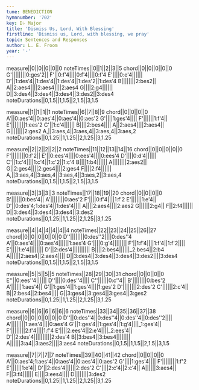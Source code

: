 ```yaml
---
tune: BENEDICTION
hymnnumber: '702'
key: D♭ Major
title: 'Dismiss Us, Lord, With Blessing'
firstline: 'Dismiss us, Lord, with blessing, we pray'
topic: Sentences and Responses
author: L. E. Froom
year: '-'
---
```

measure||0||0||0||0||0
noteTimes||0||1||2||3||5
chord||0||0||0||0||0
G'||||||||0:ges'2||
F'||0:f'4||||0:f'4||||0:f'4
E'||||0:e'4||||||
D'||1:des'4||1:des'4||1:des'4||1:des'2||1:des'4
B||||||||2:bes2||
A||2:aes4||||2:aes4||||2:aes4
G||||2:g4||||||
D||3:des4||3:des4||3:des4||3:des2||3:des4
noteDurations||0,1.5||1,1.5||2,1.5||3,1.5

measure||1||1||1||1
noteTimes||6||7||8||9
chord||0||0||0||0
A'||0:aes'4||0:aes'4||0:aes'4||0:aes'2
G'||||1:ges'4||||
F'||||||1:f'4||
E'||||||||1:ees'2
C'||1:c'4||||||
B||||2:bes4||||
A||2:aes4||||2:aes4||
G||||||||2:ges2
A,||3:aes,4||3:aes,4||3:aes,4||3:aes,2
noteDurations||0,1.25||1,1.25||2,1.25||3,1.25

measure||2||2||2||2||2
noteTimes||11||12||13||14||16
chord||0||0||0||0||0
F'||||||||0:f'2||
E'||0:ees'4||||0:ees'4||||0:ees'4
D'||||0:d'4||||||
C'||1:c'4||||1:c'4||1:c'2||1:c'4
B||||1:b4||||||
A||||||||2:aes2||
G||2:ges4||||2:ges4||||2:ges4
F||||2:f4||||||
A,||3:aes,4||3:aes,4||3:aes,4||3:aes,2||3:aes,4
noteDurations||0,1.5||1,1.5||2,1.5||3,1.5

measure||3||3||3||3
noteTimes||17||18||19||20
chord||0||0||0||0
B'||||||0:bes'4||
A'||||||||0:aes'2
F'||||0:f'4||||1:f'2
E'||||||1:e'4||
D'||0:des'4;1:des'4||1:des'4||||
A||||2:aes4||||2:aes2
G||||||2:g4||
F||2:f4||||||
D||3:des4||3:des4||3:des4||3:des2
noteDurations||0,1.25||1,1.25||2,1.25||3,1.25

measure||4||4||4||4||4||4
noteTimes||22||23||24||25||26||27
chord||0||0||0||0||0||0
D''||||||||0:des''2||||0:des''4
A'||0:aes'4||||0:aes'4||||||1:aes'4
G'||||0:g'4||||||||
F'||1:f'4||||1:f'4||1:f'2||||
E'||||1:e'4||||||||
D'||2:des'4||||||||||
B||||2:bes4||||||_2:bes4||2:b4
A||||||2:aes4||2:aes4||||
D||3:des4||3:des4||3:des4||3:des2||||3:des4
noteDurations||0,1.5||1,1.5||2,1.5||3,1.5

measure||5||5||5||5
noteTimes||28||29||30||31
chord||0||0||0||0
E''||0:ees''4||||||
D''||||0:des''4||||
C''||||||0:c''4||
B'||||||||0:bes'2
A'||||||1:aes'4||
G'||1:ges'4||1:ges'4||||1:ges'2
D'||||||||2:des'2
C'||||||2:c'4||
B||2:bes4||2:bes4||||
G||3:ges4||3:ges4||3:ges4||3:ges2
noteDurations||0,1.25||1,1.25||2,1.25||3,1.25

measure||6||6||6||6||6||6
noteTimes||33||34||35||36||37||38
chord||0||0||0||0||0||0
D''||0:des''4||0:des''4||0:des''4||0:des''2||||
A'||||||||1:aes'4||||0:aes'4
G'||1:ges'4||1:ges'4||1:g'4||||_1:ges'4||
F'||||||||2:f'4||||1:f'4
E'||||2:ees'4||2:e'4||||_2:ees'4||
D'||2:des'4||||||||||2:des'4
B||3:bes4||3:bes4||||||||
A||||||3:a4||3:aes2||||3:aes4
noteDurations||0,1.5||1,1.5||2,1.5||3,1.5

measure||7||7||7||7
noteTimes||39||40||41||42
chord||0||0||0||0
A'||0:aes'4;1:aes'4||0:aes'4||0:aes'4||0:aes'2
G'||||1:ges'4||||
F'||||||||1:f'2
E'||||||1:e'4||
D'||2:des'4||||||2:des'2
C'||||2:c'4||2:c'4||
A||||||3:aes4||
F||3:f4||||||
E||||3:ees4||||
D||||||||3:des2
noteDurations||0,1.25||1,1.25||2,1.25||3,1.25

